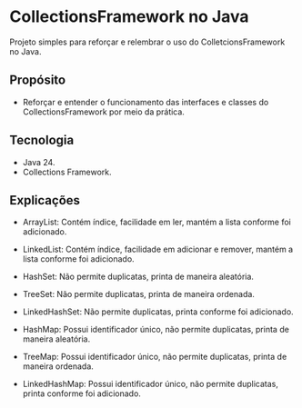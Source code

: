# CollectionsFramework no Java

Projeto simples para reforçar e relembrar o uso do ColletcionsFramework no Java.

## Propósito

- Reforçar e entender o funcionamento das interfaces e classes do CollectionsFramework por meio da prática.

## Tecnologia

- Java 24.
- Collections Framework.

## Explicações

- ArrayList: Contém índice, facilidade em ler, mantém a lista conforme foi adicionado.
- LinkedList: Contém índice, facilidade em adicionar e remover, mantém a lista conforme foi adicionado.

- HashSet: Não permite duplicatas, printa de maneira aleatória.
- TreeSet: Não permite duplicatas, printa de maneira ordenada.
- LinkedHashSet: Não permite duplicatas, printa conforme foi adicionado.

- HashMap: Possui identificador único, não permite duplicatas, printa de maneira aleatória.
- TreeMap: Possui identificador único, não permite duplicatas, printa de maneira ordenada.
- LinkedHashMap: Possui identificador único, não permite duplicatas, printa conforme foi adicionado.
